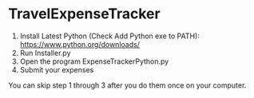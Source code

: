 # TravelExpenseTracker

1. Install Latest Python (Check Add Python exe to PATH): https://www.python.org/downloads/
2. Run Installer.py
3. Open the program ExpenseTrackerPython.py
4. Submit your expenses

You can skip step 1 through 3 after you do them once on your computer.
